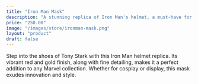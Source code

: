 ```yaml
---
title: "Iron Man Mask"
description: "A stunning replica of Iron Man's helmet, a must-have for any Marvel fan."
price: "250.00"
image: "/images/store/ironman-mask.png"
layout: "product"
draft: false
---
```

Step into the shoes of Tony Stark with this Iron Man helmet replica. Its vibrant red and gold finish, along with fine detailing, makes it a perfect addition to any Marvel collection. Whether for cosplay or display, this mask exudes innovation and style.
